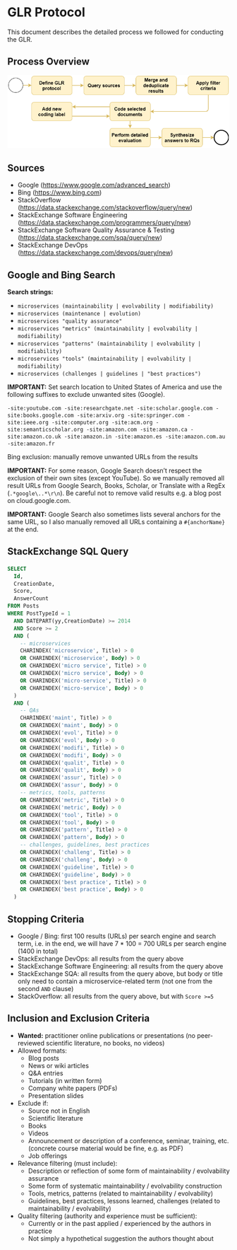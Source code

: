 # GLR Protocol
This document describes the detailed process we followed for conducting the GLR.

## Process Overview
![GLR Process](img/glr-process.png)

## Sources
- Google (https://www.google.com/advanced_search)
- Bing (https://www.bing.com)
- StackOverflow (https://data.stackexchange.com/stackoverflow/query/new)
- StackExchange Software Engineering (https://data.stackexchange.com/programmers/query/new)
- StackExchange Software Quality Assurance & Testing (https://data.stackexchange.com/sqa/query/new)
- StackExchange DevOps (https://data.stackexchange.com/devops/query/new)

## Google and Bing Search

**Search strings:**
- `microservices (maintainability | evolvability | modifiability)`
- `microservices (maintenance | evolution)`
- `microservices "quality assurance"`
- `microservices "metrics" (maintainability | evolvability | modifiability)`
- `microservices "patterns" (maintainability | evolvability | modifiability)`
- `microservices "tools" (maintainability | evolvability | modifiability)`
- `microservices (challenges | guidelines | "best practices")`

**IMPORTANT:** Set search location to United States of America and use the following suffixes to exclude unwanted sites (Google).
```
-site:youtube.com -site:researchgate.net -site:scholar.google.com -site:books.google.com -site:arxiv.org -site:springer.com -site:ieee.org -site:computer.org -site:acm.org -site:semanticscholar.org -site:amazon.com -site:amazon.ca -site:amazon.co.uk -site:amazon.in -site:amazon.es -site:amazon.com.au -site:amazon.fr
```

Bing exclusion: manually remove unwanted URLs from the results

**IMPORTANT:** For some reason, Google Search doesn’t respect the exclusion of their own sites (except YouTube). So we manually removed all result URLs from Google Search, Books, Scholar, or Translate with a RegEx (`.*google\..*\r\n`). Be careful not to remove valid results e.g. a blog post on cloud.google.com.

**IMPORTANT:** Google Search also sometimes lists several anchors for the same URL, so I also manually removed all URLs containing a `#{anchorName}` at the end.

## StackExchange SQL Query

```sql
SELECT
  Id,
  CreationDate,
  Score,
  AnswerCount
FROM Posts
WHERE PostTypeId = 1 
  AND DATEPART(yy,CreationDate) >= 2014
  AND Score >= 2
  AND (
    -- microservices
    CHARINDEX('microservice', Title) > 0
    OR CHARINDEX('microservice', Body) > 0
    OR CHARINDEX('micro service', Title) > 0
    OR CHARINDEX('micro service', Body) > 0
    OR CHARINDEX('micro-service', Title) > 0
    OR CHARINDEX('micro-service', Body) > 0
  )
  AND (
    -- QAs
    CHARINDEX('maint', Title) > 0
    OR CHARINDEX('maint', Body) > 0
    OR CHARINDEX('evol', Title) > 0
    OR CHARINDEX('evol', Body) > 0
    OR CHARINDEX('modifi', Title) > 0
    OR CHARINDEX('modifi', Body) > 0
    OR CHARINDEX('qualit', Title) > 0
    OR CHARINDEX('qualit', Body) > 0
    OR CHARINDEX('assur', Title) > 0
    OR CHARINDEX('assur', Body) > 0
    -- metrics, tools, patterns
    OR CHARINDEX('metric', Title) > 0
    OR CHARINDEX('metric', Body) > 0
    OR CHARINDEX('tool', Title) > 0
    OR CHARINDEX('tool', Body) > 0
    OR CHARINDEX('pattern', Title) > 0
    OR CHARINDEX('pattern', Body) > 0
    -- challenges, guidelines, best practices
    OR CHARINDEX('challeng', Title) > 0
    OR CHARINDEX('challeng', Body) > 0
    OR CHARINDEX('guideline', Title) > 0
    OR CHARINDEX('guideline', Body) > 0
    OR CHARINDEX('best practice', Title) > 0
    OR CHARINDEX('best practice', Body) > 0
  )
```

## Stopping Criteria

- Google / Bing: first 100 results (URLs) per search engine and search term, i.e. in the end, we will have 7 * 100 = 700 URLs per search engine (1400 in total)
- StackExchange DevOps: all results from the query above
- StackExchange Software Engineering: all results from the query above
- StackExchange SQA: all results from the query above, but body or title only need to contain a microservice-related term (not one from the second `AND` clause)
- StackOverflow: all results from the query above, but with `Score >=5`

## Inclusion and Exclusion Criteria

- **Wanted:** practitioner online publications or presentations (no peer-reviewed scientific literature, no books, no videos)
- Allowed formats:
  - Blog posts
  - News or wiki articles
  - Q&A entries
  - Tutorials (in written form)
  - Company white papers (PDFs)
  - Presentation slides
- Exclude if:
  - Source not in English
  - Scientific literature
  - Books
  - Videos
  - Announcement or description of a conference, seminar, training, etc. (concrete course material would be fine, e.g. as PDF)
  - Job offerings
- Relevance filtering (must include):
  - Description or reflection of some form of maintainability / evolvability assurance
  - Some form of systematic maintainability / evolvability construction
  - Tools, metrics, patterns (related to maintainability / evolvability)
  - Guidelines, best practices, lessons learned, challenges (related to maintainability / evolvability)
- Quality filtering (authority and experience must be sufficient):
  - Currently or in the past applied / experienced by the authors in practice
  - Not simply a hypothetical suggestion the authors thought about


